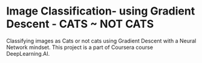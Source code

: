 # Image Classification- using Gradient Descent - CATS ~ NOT CATS
Classifying images as Cats or not cats using Gradient Descent with a Neural Network mindset. This project is a part of Coursera course DeepLearning.AI.
